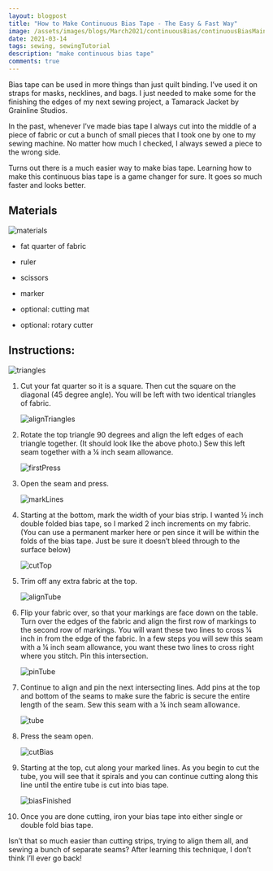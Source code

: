 ```yaml
---
layout: blogpost
title: "How to Make Continuous Bias Tape - The Easy & Fast Way"
image: /assets/images/blogs/March2021/continuousBias/continuousBiasMain.jpg
date: 2021-03-14
tags: sewing, sewingTutorial
description: "make continuous bias tape"
comments: true
---
```

Bias tape can be used in more things than just quilt binding. I’ve used it on straps for masks, necklines, and bags. I just needed to make some for the finishing the edges of my next sewing project, a Tamarack Jacket by Grainline Studios.

In the past, whenever I’ve made bias tape I always cut into the middle of a piece of fabric or cut a bunch of small pieces that I took one by one to my sewing machine. No matter how much I checked, I always sewed a piece to the wrong side. 

Turns out there is a much easier way to make bias tape. Learning how to make this continuous bias tape is a game changer for sure. It goes so much faster and looks better. 


## Materials

![materials](/assets/images/blogs/March2021/continuousBias/materialsBias.jpg)

* fat quarter of fabric

* ruler

* scissors

* marker

* optional: cutting mat

* optional: rotary cutter 

## Instructions:

![triangles](/assets/images/blogs/March2021/continuousBias/cutSquare.jpg)

1. Cut your fat quarter so it is a square. Then cut the square on the diagonal (45 degree angle). You will be left with two identical triangles of fabric.

    ![alignTriangles](/assets/images/blogs/March2021/continuousBias/alignTriangles.jpg)

 2. Rotate the top triangle 90 degrees and align the left edges of each triangle together. (It should look like the above photo.) Sew this left seam together with a ¼ inch seam allowance.

    ![firstPress](/assets/images/blogs/March2021/continuousBias/firstPressBias.jpg)

3. Open the seam and press.

    ![markLines](/assets/images/blogs/March2021/continuousBias/markLines.jpg)

4. Starting at the bottom, mark the width of your bias strip. I wanted ½ inch double folded bias tape, so I marked 2 inch increments on my fabric. (You can use a permanent marker here or pen since it will be within the folds of the bias tape. Just be sure it doesn’t bleed through to the surface below)

    ![cutTop](/assets/images/blogs/March2021/continuousBias/cutTop.jpg)

5. Trim off any extra fabric at the top.

    ![alignTube](/assets/images/blogs/March2021/continuousBias/alignTube.jpg)

6. Flip your fabric over, so that your markings are face down on the table. Turn over the edges of the fabric and align the first row of markings to the second row of markings. You will want these two lines to cross ¼ inch in from the edge of the fabric. In a few steps you will sew this seam with a ¼ inch seam allowance, you want these two lines to cross right where you stitch. Pin this intersection.

    ![pinTube](/assets/images/blogs/March2021/continuousBias/pinTube.jpg)

7. Continue to align and pin the next intersecting lines. Add pins at the top and bottom of the seams to make sure the fabric is secure the entire length of the seam. Sew this seam with a ¼ inch seam allowance.

   ![tube](/assets/images/blogs/March2021/continuousBias/tube.jpg)

8. Press the seam open. 

    ![cutBias](/assets/images/blogs/March2021/continuousBias/cutBias.jpg)

9. Starting at the top, cut along your marked lines. As you begin to cut the tube, you will see that it spirals and you can continue cutting along this line until the entire tube is cut into bias tape.

    ![biasFinished](/assets/images/blogs/March2021/continuousBias/biasFinished.jpg)

10. Once you are done cutting, iron your bias tape into either single or double fold bias tape. 



Isn’t that so much easier than cutting strips, trying to align them all, and sewing a bunch of separate seams? After learning this technique, I don’t think I’ll ever go back!



<br>
<br>
